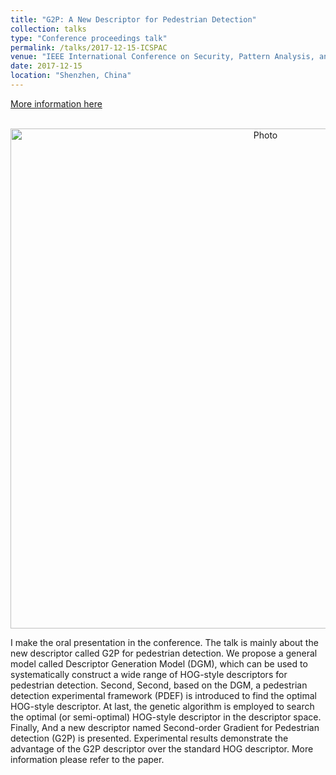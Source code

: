 ```yaml
---
title: "G2P: A New Descriptor for Pedestrian Detection"
collection: talks
type: "Conference proceedings talk"
permalink: /talks/2017-12-15-ICSPAC
venue: "IEEE International Conference on Security, Pattern Analysis, and Cybernetics 2017"
date: 2017-12-15
location: "Shenzhen, China"
---
```


[More information here](https://qianyeqiang.github.io/publications/G2P%20A%20New%20Descriptor%20for%20Pedestrian%20Detection)

<p align="center">
  <img src="https://qianyeqiang.github.io/images/ICSPAC.jpg?raw=true" alt="Photo" style="width: 800px;"/> 
</p>


I make the oral presentation in the conference. The talk is mainly about the new descriptor called G2P for pedestrian detection. We propose a general model called Descriptor Generation Model (DGM), which can be used to systematically construct a wide range of HOG-style descriptors for pedestrian detection. Second, Second, based on the DGM, a pedestrian detection experimental framework (PDEF) is introduced to find the optimal HOG-style descriptor. At last, the genetic algorithm is employed to search the optimal (or semi-optimal) HOG-style descriptor in the descriptor space. Finally, And a new descriptor named Second-order Gradient for Pedestrian detection (G2P) is presented. Experimental results demonstrate the advantage of the G2P descriptor over the standard HOG descriptor. More information please refer to the paper.
